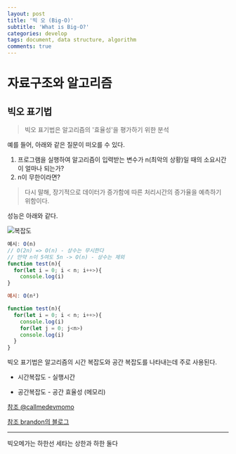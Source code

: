 ```yaml
---
layout: post
title: '빅 오 (Big-O)'
subtitle: 'What is Big-O?'
categories: develop
tags: document, data structure, algorithm
comments: true
---
```


# 자료구조와 알고리즘

## 빅오 표기법

> 빅오 표기법은 알고리즘의 '효율성'을 평가하기 위한 분석

예를 들어, 아래와 같은 질문이 떠오를 수 있다.

1. 프로그램을 실행하여 알고리즘이 입력받는 변수가 n(최악의 상황)일 때의 소요시간이 얼마나 되는가?
2. n이 무한이라면?

> 다시 말해, 장기적으로 데이터가 증가함에 따른 처리시간의 증가율을 예측하기 위함이다.

성능은 아래와 같다.

![복잡도](https://user-images.githubusercontent.com/71962505/104320323-847f0580-5525-11eb-9f0a-56cbb7cc9fc1.png)

```js
예시: O(n)
// O(2n) => O(n) - 상수는 무시한다
// 만약 n이 5여도 5n -> O(n) - 상수는 제외
function test(n){
  for(let i = 0; i < n; i++>){
    console.log(i)
}

예시: O(n²)

function test(n){
  for(let i = 0; i < n; i++>){
    console.log(i)
    for(let j = 0; j<n>)
    console.log(i)
  }
}


```

빅오 표기법은 알고리즘의 시간 복잡도와 공간 복잡도를 나타내는데 주로 사용된다.

- 시간복잡도 - 실행시간

- 공간복잡도 - 공간 효율성 (메모리)

[참조 @callmedevmomo](https://medium.com/@callmedevmomo/%EC%9B%B9-%EA%B0%9C%EB%B0%9C%EC%9E%90%EB%A5%BC-%EC%9C%84%ED%95%9C-%EC%9E%90%EB%A3%8C%EA%B5%AC%EC%A1%B0%EC%99%80-%EC%95%8C%EA%B3%A0%EB%A6%AC%EC%A6%98-01-%EB%B9%85%EC%98%A4-%ED%91%9C%EA%B8%B0%EB%B2%95-ff369f0efc1d)

[참조 brandon의 블로그](https://brenden.tistory.com/2)

---

빅오메가는 하한선
세타는 상한과 하한 둘다
